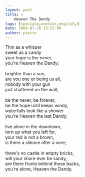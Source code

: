 ```yaml
---
layout: post
title: >
    Heaven The Dandy
tags: [speciale,onestar,english,]
date: 2009-07-26 15:52:00
author: pietro
---
```

Thin as a whisper<br/>sweet as a candy<br/>your hope is the never,<br/>you're Heaven the Dandy;<br/><br/>brighter than a sun,<br/>are you one or being us all,<br/>nobody with your gun<br/>just shattered on the wall;<br/><br/>be the never, be forever,<br/>be the hope until keeps windy,<br/>waterfalls look like a shower<br/>you're Heaven the last Dandy;<br/><br/>live alone in the downtown,<br/>torn up what you left for,<br/>your red is not a brown,<br/>is there a silence after a sore;<br/><br/>there's no castle in empty bricks,<br/>will your shore ever be sandy,<br/>are there fronts behind those backs,<br/>you're alone, Heaven the Dandy.

